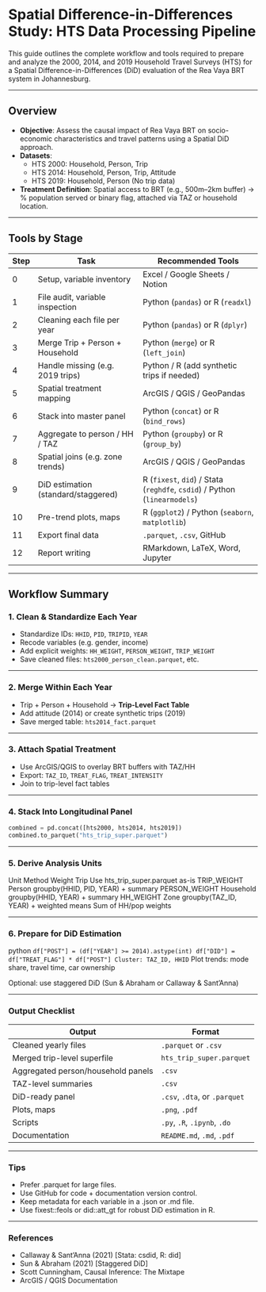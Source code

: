 # Spatial Difference-in-Differences Study: HTS Data Processing Pipeline

This guide outlines the complete workflow and tools required to prepare and analyze the 2000, 2014, and 2019 Household Travel Surveys (HTS) for a Spatial Difference-in-Differences (DiD) evaluation of the Rea Vaya BRT system in Johannesburg.

---

## Overview

- **Objective**: Assess the causal impact of Rea Vaya BRT on socio-economic characteristics and travel patterns using a Spatial DiD approach.
- **Datasets**:
  - HTS 2000: Household, Person, Trip
  - HTS 2014: Household, Person, Trip, Attitude
  - HTS 2019: Household, Person (No trip data)
- **Treatment Definition**: Spatial access to BRT (e.g., 500m–2km buffer) → % population served or binary flag, attached via TAZ or household location.

---

## Tools by Stage

| Step | Task | Recommended Tools |
|------|------|-------------------|
| 0 | Setup, variable inventory | Excel / Google Sheets / Notion |
| 1 | File audit, variable inspection | Python (`pandas`) or R (`readxl`) |
| 2 | Cleaning each file per year | Python (`pandas`) or R (`dplyr`) |
| 3 | Merge Trip + Person + Household | Python (`merge`) or R (`left_join`) |
| 4 | Handle missing (e.g. 2019 trips) | Python / R (add synthetic trips if needed) |
| 5 | Spatial treatment mapping | ArcGIS / QGIS / GeoPandas |
| 6 | Stack into master panel | Python (`concat`) or R (`bind_rows`) |
| 7 | Aggregate to person / HH / TAZ | Python (`groupby`) or R (`group_by`) |
| 8 | Spatial joins (e.g. zone trends) | ArcGIS / QGIS / GeoPandas |
| 9 | DiD estimation (standard/staggered) | R (`fixest`, `did`) / Stata (`reghdfe`, `csdid`) / Python (`linearmodels`) |
| 10 | Pre-trend plots, maps | R (`ggplot2`) / Python (`seaborn`, `matplotlib`) |
| 11 | Export final data | `.parquet`, `.csv`, GitHub |
| 12 | Report writing | RMarkdown, LaTeX, Word, Jupyter |

---

## Workflow Summary

### 1. Clean & Standardize Each Year
- Standardize IDs: `HHID`, `PID`, `TRIPID`, `YEAR`
- Recode variables (e.g. gender, income)
- Add explicit weights: `HH_WEIGHT`, `PERSON_WEIGHT`, `TRIP_WEIGHT`
- Save cleaned files: `hts2000_person_clean.parquet`, etc.

---

### 2. Merge Within Each Year
- Trip + Person + Household → **Trip-Level Fact Table**
- Add attitude (2014) or create synthetic trips (2019)
- Save merged table: `hts2014_fact.parquet`

---

### 3. Attach Spatial Treatment
- Use ArcGIS/QGIS to overlay BRT buffers with TAZ/HH
- Export: `TAZ_ID`, `TREAT_FLAG`, `TREAT_INTENSITY`
- Join to trip-level fact tables

---

### 4. Stack Into Longitudinal Panel
```python
combined = pd.concat([hts2000, hts2014, hts2019])
combined.to_parquet("hts_trip_super.parquet")
```

---
### 5. Derive Analysis Units
Unit	Method	Weight
Trip	Use hts_trip_super.parquet as-is	TRIP_WEIGHT
Person	groupby(HHID, PID, YEAR) + summary	PERSON_WEIGHT
Household	groupby(HHID, YEAR) + summary	HH_WEIGHT
Zone	groupby(TAZ_ID, YEAR) + weighted means	Sum of HH/pop weights

---

### 6. Prepare for DiD Estimation
python
``
df["POST"] = (df["YEAR"] >= 2014).astype(int)
df["DID"] = df["TREAT_FLAG"] * df["POST"]
Cluster: TAZ_ID, HHID
``
Plot trends: mode share, travel time, car ownership

Optional: use staggered DiD (Sun & Abraham or Callaway & Sant’Anna)

---

### Output Checklist
| Output                             | Format                        |
| ---------------------------------- | ----------------------------- |
| Cleaned yearly files               | `.parquet` or `.csv`          |
| Merged trip-level superfile        | `hts_trip_super.parquet`      |
| Aggregated person/household panels | `.csv`                        |
| TAZ-level summaries                | `.csv`                        |
| DiD-ready panel                    | `.csv`, `.dta`, or `.parquet` |
| Plots, maps                        | `.png`, `.pdf`                |
| Scripts                            | `.py`, `.R`, `.ipynb`, `.do`  |
| Documentation                      | `README.md`, `.md`, `.pdf`    |

---

### Tips
- Prefer .parquet for large files.
- Use GitHub for code + documentation version control.
- Keep metadata for each variable in a .json or .md file.
- Use fixest::feols or did::att_gt for robust DiD estimation in R.

---

### References
- Callaway & Sant’Anna (2021) [Stata: csdid, R: did]
- Sun & Abraham (2021) [Staggered DiD]
- Scott Cunningham, Causal Inference: The Mixtape
- ArcGIS / QGIS Documentation


